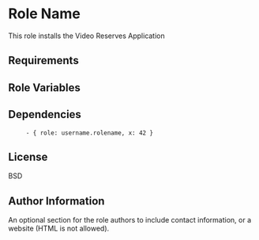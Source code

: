 Role Name
=========

This role installs the Video Reserves Application
  
Requirements
------------

Role Variables
--------------

Dependencies
------------

         - { role: username.rolename, x: 42 }

License
-------

BSD

Author Information
------------------

An optional section for the role authors to include contact information, or a website (HTML is not allowed).
